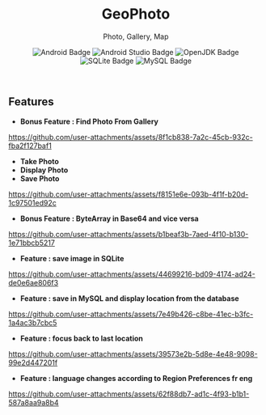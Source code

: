 <h1 align='center'>
  GeoPhoto
</h1>

<p align='center'>
  Photo, Gallery, Map
</p>

<p align='center'>
<img src="https://img.shields.io/badge/Android-3DDC84?style=for-the-badge&logo=android&logoColor=white" alt="Android Badge" />
<img src="https://img.shields.io/badge/Android_Studio-3DDC84?style=for-the-badge&logo=android-studio&logoColor=white" alt="Android Studio Badge" />
<img src="https://img.shields.io/badge/java-%23ED8B00.svg?style=for-the-badge&logo=openjdk&logoColor=white" alt="OpenJDK Badge" />
<img src="https://img.shields.io/badge/Sqlite-003B57?style=for-the-badge&logo=sqlite&logoColor=white" alt="SQLite Badge" />
<img src="https://img.shields.io/badge/MySQL-005C84?style=for-the-badge&logo=mysql&logoColor=white" alt="MySQL Badge" />
</p>
<br />

## Features

- **Bonus Feature : Find Photo From Gallery**

https://github.com/user-attachments/assets/8f1cb838-7a2c-45cb-932c-fba2f127baf1

- **Take Photo**
- **Display Photo**
- **Save Photo**

https://github.com/user-attachments/assets/f8151e6e-093b-4f1f-b20d-1c97501ed92c

- **Bonus Feature : ByteArray in Base64 and vice versa**

https://github.com/user-attachments/assets/b1beaf3b-7aed-4f10-b130-1e71bbcb5217

- **Feature : save image in SQLite**

https://github.com/user-attachments/assets/44699216-bd09-4174-ad24-de0e6ae806f3

- **Feature : save in MySQL and display location from the database**

https://github.com/user-attachments/assets/7e49b426-c8be-41ec-b3fc-1a4ac3b7cbc5

- **Feature : focus back to last location**

https://github.com/user-attachments/assets/39573e2b-5d8e-4e48-9098-99e2d447201f

- **Feature : language changes according to Region Preferences fr eng**

https://github.com/user-attachments/assets/62f88db7-ad1c-4f93-b1b1-587a8aa9a8b4
